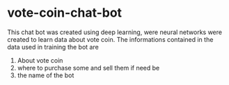 # vote-coin-chat-bot
This chat bot was created using deep learning, were neural networks were created to learn data about vote coin.
The informations contained in the data used in training the bot are 
1) About vote coin
2) where to purchase some and sell them if need be
3) the name of the bot 
